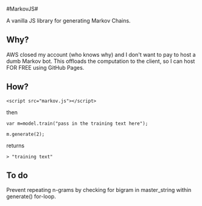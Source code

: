 #MarkovJS#

A vanilla JS library for generating Markov Chains.

## Why? ##

AWS closed my account (who knows why) and I don't want to pay to host a dumb Markov bot. This offloads the computation to the client, so I can host FOR FREE using GitHub Pages.

## How? ##

```<script src="markov.js"></script>```

then

```var m=model.train("pass in the training text here");```

``` m.generate(2); ```

returns 

```> "training text" ```

## To do ##

Prevent repeating n-grams by checking for bigram in master_string within generate() for-loop.